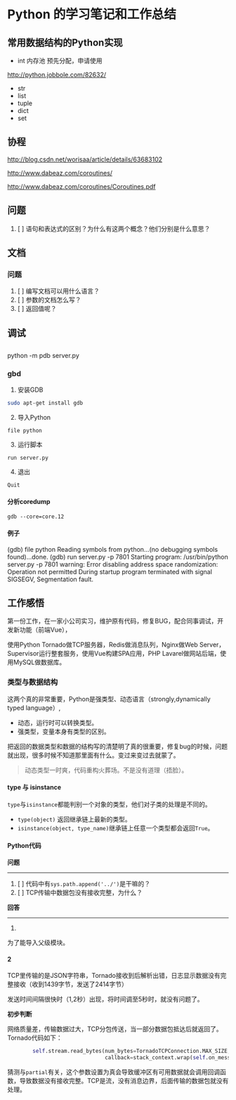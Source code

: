 # Python 的学习笔记和工作总结

## 常用数据结构的Python实现

- int 内存池 预先分配，申请使用

http://python.jobbole.com/82632/

- str 
- list
- tuple
- dict
- set


## 协程 

http://blog.csdn.net/worisaa/article/details/63683102

http://www.dabeaz.com/coroutines/

http://www.dabeaz.com/coroutines/Coroutines.pdf


## 问题

1. [ ] 语句和表达式的区别？为什么有这两个概念？他们分别是什么意思？


## 文档

### 问题

1. [ ] 编写文档可以用什么语言？
1. [ ] 参数的文档怎么写？
1. [ ] 返回值呢？

## 调试

## 

python -m pdb server.py 


### gbd

1. 安装GDB

```bash
sudo apt-get install gdb
```

2. 导入Python

```
file python
```

3. 运行脚本

```
run server.py
```

4. 退出

```
Quit
```

#### 分析coredump

```
gdb --core=core.12
```

#### 例子

(gdb) file python
Reading symbols from python...(no debugging symbols found)...done.
(gdb) run server.py -p 7801
Starting program: /usr/bin/python server.py -p 7801
warning: Error disabling address space randomization: Operation not permitted
During startup program terminated with signal SIGSEGV, Segmentation fault.


## 工作感悟

第一份工作，在一家小公司实习，维护原有代码，修复BUG，配合同事调试，开发新功能（前端Vue），

使用Python Tornado做TCP服务器，Redis做消息队列，Nginx做Web Server，Supervisor运行整套服务，使用Vue构建SPA应用，PHP Lavarel做网站后端，使用MySQL做数据库。

### 类型与数据结构

这两个真的非常重要，Python是强类型、动态语言（strongly,dynamically typed language）,

- 动态，运行时可以转换类型。
- 强类型，变量本身有类型的区别。

把返回的数据类型和数据的结构写的清楚明了真的很重要，修复bug的时候，问题就出现，很多时候不知道那里面有什么。变过来变过去就蒙了。

> 动态类型一时爽，代码重构火葬场。不是没有道理（捂脸）。

#### type 与 isinstance

`type`与`isinstance`都能判别一个对象的类型，他们对子类的处理是不同的。

- `type(object)` 返回继承链上最新的类型。
- `isinstance(object, type_name)`继承链上任意一个类型都会返回`True`。

#### Python代码

**问题**
______

1. [ ] 代码中有`sys.path.append('../')`是干嘛的？
2. [ ] TCP传输中数据包没有接收完整，为什么？


**回答**
_____

1.

为了能导入父级模块。

#### 2

TCP里传输的是JSON字符串，Tornado接收到后解析出错，日志显示数据没有完整接收（收到1439字节，发送了2414字节）

发送时间间隔很快时（1,2秒）出现，将时间调至5秒时，就没有问题了。

**初步判断**

网络质量差，传输数据过大，TCP分包传送，当一部分数据包抵达后就返回了。Tornado代码如下：

```python
        self.stream.read_bytes(num_bytes=TornadoTCPConnection.MAX_SIZE,
                               callback=stack_context.wrap(self.on_message_receive), partial=True)
```

猜测与`partial`有关，这个参数设置为真会导致缓冲区有可用数据就会调用回调函数，导致数据没有接收完整。TCP是流，没有消息边界，后面传输的数据包就没有处理。
